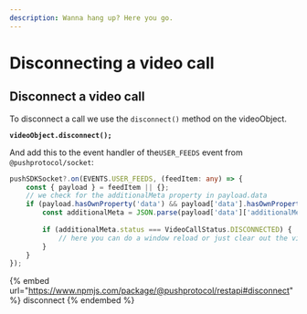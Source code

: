 ```yaml
---
description: Wanna hang up? Here you go.
---
```


# Disconnecting a video call

## Disconnect a video call

To disconnect a call we use the `disconnect()` method on the videoObject.

<pre class="language-typescript"><code class="lang-typescript"><strong>videoObject.disconnect();
</strong></code></pre>

And add this to the event handler of the`USER_FEEDS` event from `@pushprotocol/socket`:

```typescript
pushSDKSocket?.on(EVENTS.USER_FEEDS, (feedItem: any) => {
    const { payload } = feedItem || {};
    // we check for the additionalMeta property in payload.data
    if (payload.hasOwnProperty('data') && payload['data'].hasOwnProperty('additionalMeta')) {
        const additionalMeta = JSON.parse(payload['data']['additionalMeta']);
        
        if (additionalMeta.status === VideoCallStatus.DISCONNECTED) {
            // here you can do a window reload or just clear out the video state
        }
    }
});
```

{% embed url="https://www.npmjs.com/package/@pushprotocol/restapi#disconnect" %}
disconnect
{% endembed %}
